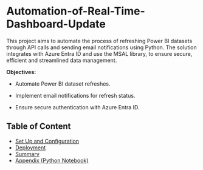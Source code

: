 # Automation-of-Real-Time-Dashboard-Update

This project aims to automate the process of refreshing Power BI datasets through API calls and sending email notifications using Python. The solution integrates with Azure Entra ID and use the MSAL library, to ensure secure, efficient and streamlined data management.

**Objectives:**

- Automate Power BI dataset refreshes.

- Implement email notifications for refresh status.

- Ensure secure authentication with Azure Entra ID.

## Table of Content

- [Set Up and Configuration](./Set_Up_and_Configuration.md)
- [Deployment](./Deployment.md)
- [Summary](./Summary)
- [Appendix (Python Notebook)](./Appendix.ipynb)

